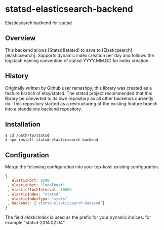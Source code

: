statsd-elasticsearch-backend
============================

Elasticsearch backend for statsd

## Overview

This backend allows [Statsd][statsd] to save to [Elasticsearch][elasticsearch].  Supports dynamic index creation per day and follows the logstash naming convention of statsd-YYYY.MM.DD for index creation.

## History 

Originally written by Github user rameshpy, this library was created as a feature branch of etsy/statsd.  The statsd project recommended that this library be converted to its own repository as all other backends currently do.  This repository started as a restructuring of the existing feature branch into a standalone backend repository.

## Installation

    $ cd /path/to/statsd
    $ npm install statsd-elasticsearch-backend

## Configuration

Merge the following configuration into your top-level existing configuration.

```js
{
   elasticPort: 9200
 , elasticHost: "localhost"
 , elasticFlushInterval: 10000
 , elasticIndex: "statsd"
 , elasticIndexType: "stats"
 , backends: ['statsd-elasticsearch-backend']
}
```

The field _elasticIndex_ is used as the prefix for your dynamic indices: for example "statsd-2014.02.04"
